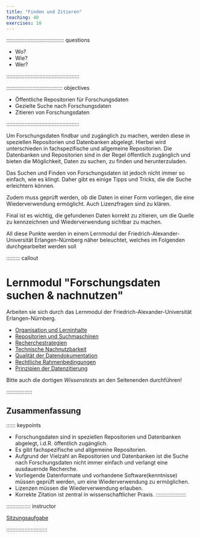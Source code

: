 ```yaml
---
title: "Finden und Zitieren"
teaching: 40
exercises: 10
---
```


:::::::::::::::::::::::::::::::::::::: questions 

- Wo?
- Wie?
- Wer?

::::::::::::::::::::::::::::::::::::::::::::::::

::::::::::::::::::::::::::::::::::::: objectives

- Öffentliche Repositorien für Forschungsdaten
- Gezielte Suche nach Forschungsdaten
- Zitieren von Forschungsdaten

::::::::::::::::::::::::::::::::::::::::::::::::

Um Forschungsdaten findbar und zugänglich zu machen, werden diese in speziellen Repositorien und Datenbanken abgelegt.
Hierbei wird unterschieden in fachspezifische und allgemeine Repositorien.
Die Datenbanken und Repositorien sind in der Regel öffentlich zugänglich und bieten die Möglichkeit, Daten zu suchen, zu finden und herunterzuladen.

Das Suchen und Finden von Forschungsdaten ist jedoch nicht immer so einfach, wie es klingt.
Daher gibt es einige Tipps und Tricks, die die Suche erleichtern können.

Zudem muss geprüft werden, ob die Daten in einer Form vorliegen, die eine Wiederverwendung ermöglicht. Auch Lizenzfragen sind zu klären.

Final ist es wichtig, die gefundenen Daten korrekt zu zitieren, um die Quelle zu kennzeichnen und Wiederverwendung sichtbar zu machen.


All diese Punkte werden in einem Lernmodul der Friedrich-Alexander-Universität Erlangen-Nürnberg näher beleuchtet, welches im Folgenden durchgearbeitet werden soll

::::::::: callout

# Lernmodul "Forschungsdaten suchen & nachnutzen"

Arbeiten sie sich durch das Lernmodul der Friedrich-Alexander-Universität Erlangen-Nürnberg.

- [Organisation und Lerninhalte](https://www.studon.fau.de/pg709111_2994018.html)
- [Repositorien und Suchmaschinen](https://www.studon.fau.de/pg560777_2994018.html)
- [Recherchestrategien](https://www.studon.fau.de/pg560779_2994018.html)
- [Technische Nachnutzbarkeit](https://www.studon.fau.de/pg560785_2994018.html)
- [Qualität der Datendokumentation](https://www.studon.fau.de/pg560784_2994018.html)
- [Rechtliche Rahmenbedingungen](https://www.studon.fau.de/pg560788_2994018.html)
- [Prinzipien der Datenzitierung](https://www.studon.fau.de/pg560787_2994018.html)

Bitte auch die dortigen *Wissenstests* an den Seitenenden durchführen!

:::::::::::::::::



## Zusammenfassung

:::::: keypoints
- Forschungsdaten sind in speziellen Repositorien und Datenbanken abgelegt, i.d.R. öffentlich zugänglich.
- Es gibt fachspezifische und allgemeine Repositorien.
- Aufgrund der Vielzahl an Repositorien und Datenbanken ist die Suche nach Forschungsdaten nicht immer einfach und verlangt eine ausdauernde Recherche.
- Vorliegende Datenformate und vorhandene Software(kenntnisse) müssen geprüft werden, um eine Wiederverwendung zu ermöglichen.
- Lizenzen müssen die Wiederverwendung erlauben.
- Korrekte Zitation ist zentral in wissenschaftlicher Praxis.
::::::::::::::::::::


:::::::::::::::: instructor

[Sitzungsaufgabe](Aufgabe-Finden-und-Zitieren.md)

:::::::::::::::::::::::::::
